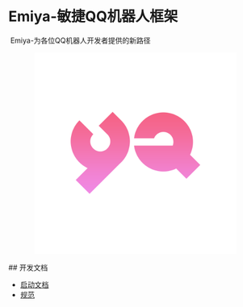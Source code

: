 # Emiya-敏捷QQ机器人框架
​     Emiya-为各位QQ机器人开发者提供的新路径
<p align='center'>
<img src='YA.png' width='400' alt='logo' aling='middle'/>
</p>
## 开发文档

- [启动文档](./docs/启动文档.md)
- [规范](./docs/规范.md)

